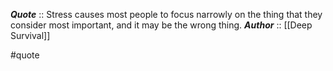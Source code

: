 ***Quote***  :: Stress causes most people to focus narrowly on the thing that they consider most important, and it may be the wrong thing.
***Author*** :: [[Deep Survival]]

#quote
